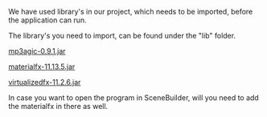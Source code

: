 We have used library's in our project, which needs to be imported, 
before the application can run. 

The library's you need to import, can be found under the "lib" folder. 

[mp3agic-0.9.1.jar](lib%2Fmp3agic-0.9.1.jar)

[materialfx-11.13.5.jar](lib%2Fmaterialfx-11.13.5.jar)

[virtualizedfx-11.2.6.jar](lib%2Fvirtualizedfx-11.2.6.jar)

In case you want to open the program in SceneBuilder, will you 
need to add the materialfx in there as well.


